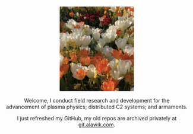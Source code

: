 <p align="center">
  <img width="200px" src="tulips.jpg" />
</p>

<p align="center">
Welcome, I conduct field research and development for the <br>
advancement of plasma physics; distributed C2 systems; and armaments.
</p>

<p align="center">
I just refreshed my GitHub, my old repos are archived privately at <a href="https://git.alawik.com/">git.alawik.com</a>.
</p>
